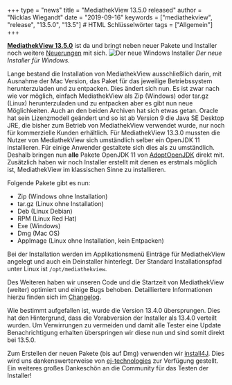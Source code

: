 +++
type = "news"
title = "MediathekView 13.5.0 released"
author = "Nicklas Wiegandt"
date = "2019-09-16"
keywords = ["mediathekview", "release", "13.5.0", "13.5"] # HTML Schlüsselwörter
tags = ["Allgemein"]
+++

**[MediathekView 13.5.0](https://mediathekview.de/download/)** ist da und bringt neben neuer Pakete und Installer noch weitere [Neuerungen](https://mediathekview.de/changelog/13-5-0/) mit sich.
![Der neue Windows Installer](/images/news/mediathekview-13_5-win-installer.png)
<em>Der neue Installer für Windows.</em>

Lange bestand die Installation von MediathekView ausschließlich darin, mit Ausnahme der Mac Version, das Paket für das jeweilige Betriebssystem herunterzuladen und zu entpacken. Dies ändert sich nun. Es ist zwar nach wie vor möglich, einfach MediathekView als Zip (Windows) oder tar.gz (Linux) herunterzuladen und zu entpacken aber es gibt nun neue Möglichkeiten. Auch an den beiden Archiven hat sich etwas getan. Oracle hat sein Lizenzmodell geändert und so ist ab Version 9 die Java SE Desktop JRE, die bisher zum Betrieb von MediathekView verwendet wurde, nur noch für kommerzielle Kunden erhältlich. Für MediathekView 13.3.0 mussten die Nutzer von MediathekView sich umständlich selber ein OpenJDK 11 installieren. Für einige Anwender gestaltete sich dies als zu umständlich.
Deshalb bringen nun **alle** Pakete OpenJDK 11 von [AdoptOpenJDK](https://adoptopenjdk.net) direkt mit. Zusätzlich haben wir noch Installer erstellt mit denen es erstmals möglich ist, MediathekView im klassischen Sinne zu installieren.

Folgende Pakete gibt es nun:

* Zip (Windows ohne Installation)
* tar.gz (Linux ohne Installation)
* Deb (Linux Debian)
* RPM (Linux Red Hat)
* Exe (Windows)
* Dmg (Mac OS)
* AppImage (Linux ohne Installation, kein Entpacken)

Bei der Installation werden im Applikationsmenü Einträge für MediathekView angelegt und auch ein Deinstaller hinterlegt. Der Standard Installationspfad unter Linux ist `/opt/mediathekview`.

Des Weiteren haben wir unseren Code und die Startzeit von MediathekView (weiter) optimiert und einige Bugs behoben. Detailliertere Informationen hierzu finden sich im [Changelog](https://mediathekview.de/changelog/13-5-0/).

Wie bestimmt aufgefallen ist, wurde die Version 13.4.0 übersprungen. Dies hat den Hintergrund, dass die Vorabversion der Installer als 13.4.0 verteilt wurden. Um Verwirrungen zu vermeiden und damit alle Tester eine Update Benachrichtigung erhalten überspringen wir diese nun und sind somit direkt bei 13.5.0.

Zum Erstellen der neuen Pakete (bis auf Dmg) verwenden wir [install4J](https://www.ej-technologies.com/products/install4j/overview.html). Dies wird uns dankenswerterweise von [ej-technologies](https://www.ej-technologies.com/) zur Verfügung gestellt. Ein weiteres großes Dankeschön an die Community für das Testen der Installer!
